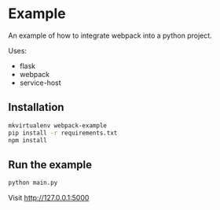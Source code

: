 Example
=======

An example of how to integrate webpack into a python project.

Uses:

- flask
- webpack
- service-host


Installation
------------

```bash
mkvirtualenv webpack-example
pip install -r requirements.txt
npm install
```


Run the example
---------------

```bash
python main.py
```

Visit http://127.0.0.1:5000